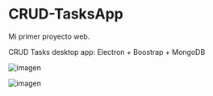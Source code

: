 # CRUD-TasksApp

Mi primer proyecto web.

CRUD Tasks desktop app: Electron + Boostrap + MongoDB


![imagen](https://user-images.githubusercontent.com/39964431/157508936-57fe4adb-9bd0-4304-a1fb-3f065ed93a87.png)

![imagen](https://user-images.githubusercontent.com/39964431/157509018-fa7da1f4-6fe4-4760-81e4-956f2d883660.png)



